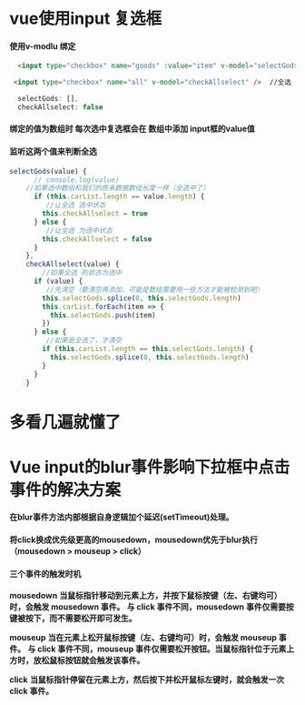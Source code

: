 # vue使用input 复选框

#### 使用v-modlu 绑定

```html
  <input type="checkbox" name="goods" :value="item" v-model="selectGods" />

 <input type="checkbox" name="all" v-model="checkAllselect" />  //全选
```

```js
  selectGods: [],
  checkAllselect: false
```

#### 绑定的值为数组时 每次选中复选框会在 数组中添加 input框的value值

#### 监听这两个值来判断全选

```js
selectGods(value) {
      // console.log(value)
    //如果选中数组和我们的原来数据数组长度一样（全选中了）
      if (this.carList.length == value.length) {
         //让全选 选中状态
        this.checkAllselect = true
      } else {
         //让全选 为选中状态 
        this.checkAllselect = false
      }
    },
    checkAllselect(value) {
        //如果全选 的状态为选中
      if (value) {
         //先清空（要清空再添加，可能是数组需要用一些方法才能被检测到吧）
        this.selectGods.splice(0, this.selectGods.length)
        this.carList.forEach(item => {
          this.selectGods.push(item)
        })
      } else {
         //如果是全选了，才清空
        if (this.carList.length == this.selectGods.length) {
          this.selectGods.splice(0, this.selectGods.length)
        }
      }
    }
```

# 多看几遍就懂了



# Vue input的blur事件影响下拉框中点击事件的解决方案

#### **在blur事件方法内部根据自身逻辑加个延迟(setTimeout)处理。**

#### **将click换成优先级更高的mousedown，mousedown优先于blur执行（mousedown > mouseup > click）**

#### 三个事件的触发时机

**mousedown**
**当鼠标指针移动到元素上方，并按下鼠标按键（左、右键均可）时，会触发 mousedown 事件。**
**与 click 事件不同，mousedown 事件仅需要按键被按下，而不需要松开即可发生。**

**mouseup**
**当在元素上松开鼠标按键（左、右键均可）时，会触发 mouseup 事件。**
**与 click 事件不同，mouseup 事件仅需要松开按钮。当鼠标指针位于元素上方时，放松鼠标按钮就会触发该事件。**

**click**
**当鼠标指针停留在元素上方，然后按下并松开鼠标左键时，就会触发一次 click 事件。**